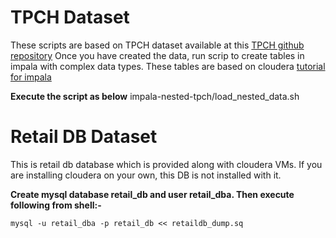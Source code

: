 # TPCH Dataset
These scripts are based on TPCH dataset available at this [TPCH github repository](https://github.com/hortonworks/hive-testbench)
Once you have created the data, run scrip to create tables in impala with complex data types. These tables are based on cloudera [tutorial for impala](https://www.cloudera.com/documentation/enterprise/5-10-x/topics/impala_complex_types.html#complex_types_examples)

**Execute the script as below**
impala-nested-tpch/load_nested_data.sh

# Retail DB Dataset
This is retail db database which is provided  along with cloudera VMs. If you are installing cloudera on your own, this DB is not installed with it. 

**Create mysql database retail_db and user retail_dba.  Then execute following from shell:-**
```
mysql -u retail_dba -p retail_db << retaildb_dump.sq
```
